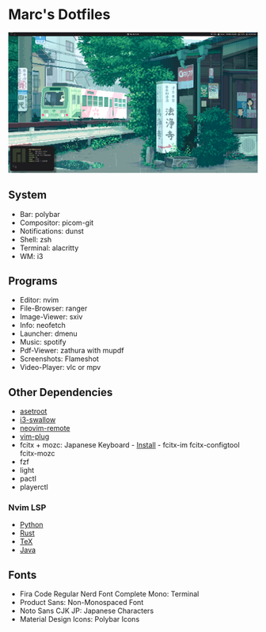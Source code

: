 # Marc's Dotfiles

![PC](screenshots/pc.png)

## System

+ Bar: polybar
+ Compositor: picom-git
+ Notifications: dunst
+ Shell: zsh
+ Terminal: alacritty
+ WM: i3

## Programs
+ Editor: nvim
+ File-Browser: ranger
+ Image-Viewer: sxiv
+ Info: neofetch
+ Launcher: dmenu
+ Music: spotify
+ Pdf-Viewer: zathura with mupdf
+ Screenshots: Flameshot
+ Video-Player: vlc or mpv

## Other Dependencies

+ [asetroot](https://github.com/Wilnath/asetroot)
+ [i3-swallow](https://github.com/jamesofarrell/i3-swallow)
+ [neovim-remote](https://github.com/mhinz/neovim-remote)
+ [vim-plug](https://github.com/junegunn/vim-plug)
+ fcitx + mozc: Japanese Keyboard - [Install](https://www.youtube.com/watch?v=lJoXhS4EUJs) - fcitx-im fcitx-configtool fcitx-mozc
+ fzf
+ light
+ pactl
+ playerctl

### Nvim LSP

+ [Python](https://github.com/palantir/python-language-server)
+ [Rust](https://github.com/rust-analyzer/rust-analyzer)
+ [TeX](https://github.com/latex-lsp/texlab)
+ [Java](https://github.com/mfussenegger/nvim-jdtls)

## Fonts
+ Fira Code Regular Nerd Font Complete Mono: Terminal
+ Product Sans: Non-Monospaced Font
+ Noto Sans CJK JP: Japanese Characters
+ Material Design Icons: Polybar Icons
